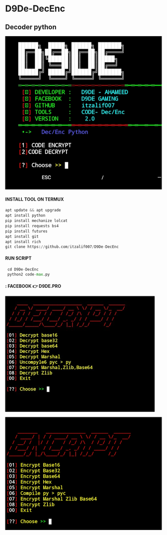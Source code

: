 # D9De-DecEnc
Decoder python 
-------------------------------------------
![20200808_160757](https://github.com/itzalif007/D9De-DecEnc/blob/30c11651d8a4f484c442a803060ee39e214fe47d/IMG_20230523_093454.jpg)



#### INSTALL TOOL ON TERMUX
```python
apt update && apt upgrade
apt install python
pip install mechanize lolcat
pip install requests bs4
pip install futures
apt install git
apt install rich
git clone https://github.com/itzalif007/D9De-DecEnc
```
#### RUN SCRIPT
```python
 cd D9De-DecEnc
 python2 code-max.py
```
#### : FACEBOOK 👉 D9DE.PRO



![20200808_160757](https://github.com/itzalif007/D9De-DecEnc/blob/efe5240eb272900420ecab01902d6d42c6223c29/Screenshot_2023_0523_093356.jpg)




![20200808_160757](https://github.com/itzalif007/D9De-DecEnc/blob/efe5240eb272900420ecab01902d6d42c6223c29/IMG_20230523_093418.jpg)
